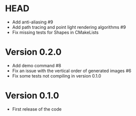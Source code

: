 # HEAD

- Add anti-aliasing #9
- Add path tracing and point light rendering algorithms #9
- Fix missing tests for Shapes in CMakeLists

# Version 0.2.0

- Add demo command #8
- Fix an issue with the vertical order of generated images #6
- Fix some tests not compiling in version 0.1.0

# Version 0.1.0

- First release of the code
